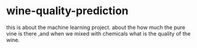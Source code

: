 # wine-quality-prediction
this is about the machine learning project.
about the how much the pure vine is there ,and when we mixed with chemicals what is the quality of the wine.
